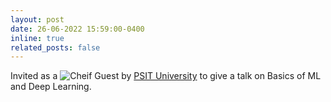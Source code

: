 ```yaml
---
layout: post
date: 26-06-2022 15:59:00-0400
inline: true
related_posts: false
---
```


Invited as a ![Cheif Guest](https://drive.google.com/file/d/1R4T5RhHkoKg2Xhdp4Q1Q8sTL-tmFKiV-/view) by <a href="https://www.psit.ac.in/">PSIT University</a> to give a talk on Basics of ML and Deep Learning.


